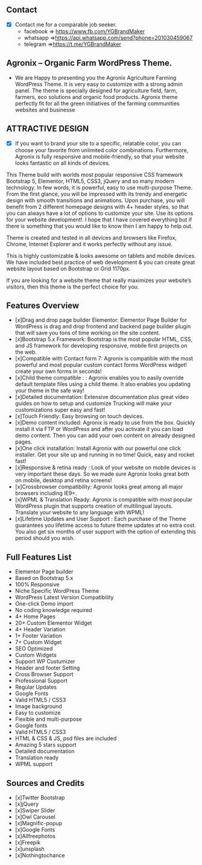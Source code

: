 
## Contact 

- [x] Contact me for a comparable job seeker.
	- facebook => https://www.fb.com/YGBrandMaker
	- whatsapp =>https://api.whatsapp.com/send?phone=201030459067
	- telegram =>https://t.me/YGBrandMaker

##  Agronix – Organic Farm WordPress Theme.



- We are Happy to presenting you the Agronix Agriculture Farming WordPress Theme. It is very easy to customize with a strong admin panel. The theme is specially designed for agriculture field, farm, farmers, eco solutions and organic food products. Agronix theme perfectly fit for all the green initiatives of the farming communities websites and businesse




## ATTRACTIVE DESIGN



- [x] If you want to brand your site to a specific, relatable color, you can choose your favorite from unlimited color combinations. Furthermore, Agronix is fully responsive and mobile-friendly, so that your website looks fantastic on all kinds of devices.

This Theme build with worlds most popular responsive CSS framework Bootstrap 5, Elementor, HTML5, CSS3, jQuery and so many modern technology. In few words, it is powerful, easy to use multi-purpose Theme. From the first glance, you will be impressed with its trendy and energetic design with smooth transitions and animations. Upon purchase, you will benefit from 2 different homepage designs with 4+ header styles, so that you can always have a lot of options to customize your site. Use its options for your website development!. I hope that I have covered everything but if there is something that you would like to know then I am happy to help out.

Theme is created and tested in all devices and browsers like Firefox, Chrome, Internet Explorer and it works perfectly without any issue.

This is highly customizable & looks awesome on tablets and mobile devices. We have included best practice of web development & you can create great website layout based on Bootstrap or Grid 1170px.

If you are looking for a website theme that really maximizes your website’s visitors, then this theme is the perfect choice for you.

## Features Overview



- [x]Drag and drop page builder Elementor:
Elementor Page Builder for WordPress is drag and drop frontend and backend page builder plugin that will save you tons of time working on the site content.
- [x]Bootstrap 5.x Framework:
Bootstrap is the most popular HTML, CSS, and JS framework for developing responsive, mobile first projects on the web.
- [x]Compatible with Contact form 7:
Agronix is compatible with the most powerful and most popular custom contact forms WordPress widget! create your own forms in seconds!
- [x]Child theme compatible : :
Agronix enables you to easily override default template files using a child theme. It also enables you updating your theme in the safe way!
- [x]Detailed documentation:
Extensive documentation plus great video guides on how to setup and customize Trucking will make your customizations super easy and fast!
- [x]Touch Friendly:
Easy browsing on touch devices.
- [x]Demo content included:
Agronix is ready to use from the box. Quickly install it via FTP or WordPress and after you activate it you can load demo content. Then you can add your own content on already designed pages.
- [x]One click installation:
Install Agronix with our powerful one click installer. Get your site up and running in no time! Quick, easy and rocket fast!
- [x]Responsive & retina ready :
Look of your website on mobile devices is very important these days. So we made sure Agronix looks great both on mobile, desktop and retina screens!
- [x]Crossbrowser compatibility:
Agronix looks great among all major browsers including IE9+.
- [x]WPML & Translation Ready:
Agronix is compatible with most popular WordPress plugin that supports creation of multilingual layouts. Translate your website to any language with WPML!
- [x]Lifetime Updates and User Support :
Each purchase of the Theme guarantees you lifetime access to future theme updates at no extra cost. You also get six months of user support with the option of extending this period should you wish.


## Full Features List

- Elementor Page builder
- Based on Bootstrap 5.x
- 100% Responsive
- Niche Specific WordPress Theme
- WordPress Latest Version Compatibility
- One-click Demo import
- No coding knowledge required
- 4+ Home Pages
- 20+ Custom Elementor Widget
- 4+ Header Variation
- 1+ Footer Variation
- 7+ Custom Widget
- SEO Optimized
- Custom Widgets
- Support WP Custumizer
- Header and footer Setting
- Cross Browser Support
- Professional Support
- Regular Updates
- Google Fonts
- Valid HTML5 / CSS3
- Image background
- Easy to customize
- Flexible and multi-purpose
- Google fonts
- Valid HTML5 / CSS3
- HTML & CSS & JS, psd files are included
- Amazing 5 stars support
- Detailed documentation
- Translation ready
- WPML support

## Sources and Credits

- [x]Twitter Bootstrap
- [x]jQuery
- [x]Swiper Slider
- [x]Owl Carousel
- [x]Magnific-popup
- [x]Google Fonts
- [x]Allfreephotos
- [x]Freepik
- [x]unsplash
- [x]Nothingtochance
